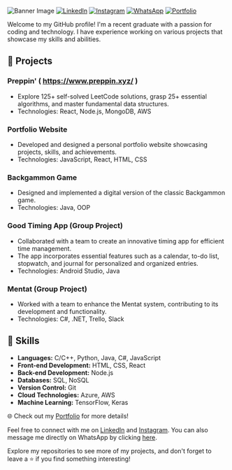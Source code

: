 ![Banner Image](https://media.licdn.com/dms/image/D4E16AQGvyi6Tj2wPQg/profile-displaybackgroundimage-shrink_350_1400/0/1689629892738?e=1695254400&v=beta&t=nM_8s8uYnGLcPSdBwr-pSEO7YEZ4qgUVSMUD7Ekx6Kw)
[![LinkedIn](https://img.shields.io/badge/LinkedIn-Connect-blue?style=flat-square&logo=linkedin&logoColor=white)](https://www.linkedin.com/in/guzman-sanchez-a8964a283/)
[![Instagram](https://img.shields.io/badge/Instagram-Follow-important?style=flat-square&logo=instagram&logoColor=white)](https://www.instagram.com/gusanchez10/)
[![WhatsApp](https://img.shields.io/badge/WhatsApp-Message-success?style=flat-square&logo=whatsapp&logoColor=white)](https://wa.me/50762786111?text=Hello%20from%20your%20GitHub%20profile)
[![Portfolio](https://img.shields.io/badge/Portfolio-View-ff69b4?style=flat-square)](https://guzman-sanchez-portfolio.cyclic.app/)

Welcome to my GitHub profile! I'm a recent graduate with a passion for coding and technology. I have experience working on various projects that showcase my skills and abilities.

## 🚀 Projects

### Preppin'   ( https://www.preppin.xyz/ )
- Explore 125+ self-solved LeetCode solutions, grasp 25+ essential algorithms, and master fundamental data structures.
- Technologies: React, Node.js, MongoDB, AWS

### Portfolio Website
- Developed and designed a personal portfolio website showcasing projects, skills, and achievements.
- Technologies: JavaScript, React, HTML, CSS

### Backgammon Game
- Designed and implemented a digital version of the classic Backgammon game.
- Technologies: Java, OOP

### Good Timing App (Group Project)
- Collaborated with a team to create an innovative timing app for efficient time management.
- The app incorporates essential features such as a calendar, to-do list, stopwatch, and journal for personalized and organized entries.
- Technologies: Android Studio, Java

### Mentat (Group Project)
- Worked with a team to enhance the Mentat system, contributing to its development and functionality.
- Technologies: C#, .NET, Trello, Slack

## 💼 Skills

- **Languages:** C/C++, Python, Java, C#, JavaScript
- **Front-end Development:** HTML, CSS, React
- **Back-end Development:** Node.js
- **Databases:** SQL, NoSQL
- **Version Control:** Git
- **Cloud Technologies:** Azure, AWS
- **Machine Learning:** TensorFlow, Keras

🌐 Check out my [Portfolio](https://guzman-sanchez-portfolio.cyclic.app/) for more details!

Feel free to connect with me on [LinkedIn](https://www.linkedin.com/in/guzman-sanchez-a8964a283/) and [Instagram](https://www.instagram.com/gusanchez10/). You can also message me directly on WhatsApp by clicking [here](https://wa.me/50762786111?text=Hello%20from%20your%20GitHub%20profile).

Explore my repositories to see more of my projects, and don't forget to leave a ⭐️ if you find something interesting!




